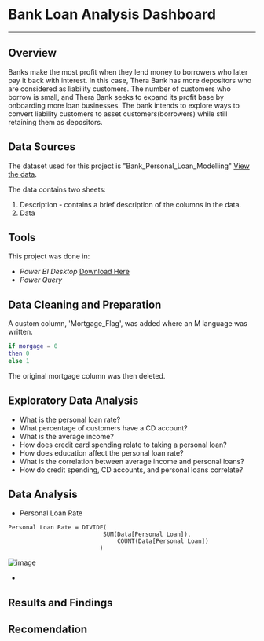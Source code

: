 # Bank Loan Analysis Dashboard
---
## Overview
Banks make the most profit when they lend money to borrowers who later pay it back with interest. In this case, Thera Bank has more depositors who are considered as liability customers. The number of customers who borrow is small, and Thera Bank seeks to expand its profit base by onboarding more loan businesses. The bank intends to explore ways to convert liability customers to asset customers(borrowers) while still retaining them as depositors. 
## Data Sources
The dataset used for this project is "Bank_Personal_Loan_Modelling" [View the data](https://docs.google.com/spreadsheets/d/1z7fKyO-uF3QNCckzdc2JMztCp0lXr62s/edit?usp=sharing&ouid=116799710055860433651&rtpof=true&sd=true).

The data contains two sheets:
  1. Description - contains a brief description of the columns in the data.
  2. Data 
## Tools
This project was done in: 
- *Power BI Desktop* [Download Here](https://www.microsoft.com/en-us/download/details.aspx?id=58494)
- *Power Query*
## Data Cleaning and Preparation

A custom column, 'Mortgage_Flag', was added where an M language was written.
```M
if morgage = 0
then 0
else 1
```
The original mortgage column was then deleted. 
## Exploratory Data Analysis
- What is the personal loan rate?
- What percentage of customers have a CD account? 
- What is the average income?
- How does credit card spending relate to taking a personal loan?
- How does education affect the personal loan rate?
- What is the correlation between average income and personal loans?
- How do credit spending, CD accounts, and personal loans correlate?
## Data Analysis
- Personal Loan Rate
 ```dax
Personal Loan Rate = DIVIDE(
                            SUM(Data[Personal Loan]),
                                COUNT(Data[Personal Loan])
                           )
```
![image](https://github.com/user-attachments/assets/85fda492-e6cf-481e-853d-461b79b1715f)

-  
## Results and Findings

## Recomendation

